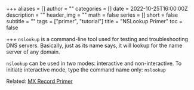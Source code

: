+++
aliases = []
author = ""
categories = []
date = 2022-10-25T16:00:00Z
description = ""
header_img = ""
math = false
series = []
short = false
subtitle = ""
tags = ["primer", "tutorial"]
title = "NSLookup Primer"
toc = false

+++
`nslookup` is a command-line tool used for testing and troubleshooting DNS servers. Basically, just as its name says, it will lookup for the name server of any domain.

`nslookup` can be used in two modes: interactive and non-interactive. To initiate interactive mode, type the command name only: `nslookup`

Related: [MX Record Primer](/posts/mx-record-primer "MX Record Primer")
